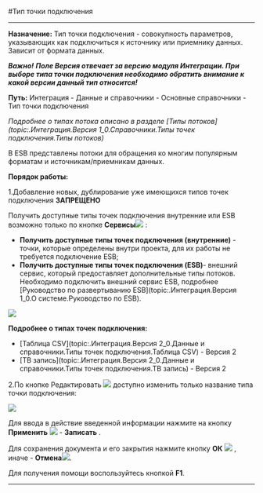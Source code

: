 ﻿#Тип точки подключения


----------


**Назначение:** Тип точки подключения - совокупность параметров, указывающих как подключиться к источнику или приемнику данных. Зависит от формата данных.

***Важно!*** ***Поле Версия отвечает за версию модуля Интеграции. При выборе типа точки подключения необходимо обратить внимание к какой версии данный тип относится!***

**Путь:**  Интеграция - Данные и справочники - Основные справочники - Тип точки подключения

*Подробнее о типах потока описано в разделе [Типы потоков](topic:.Интеграция.Версия 1_0.Справочники.Типы точек подключения.Типы потоков)*

В ESB представлены потоки для обращения ко многим популярным форматам и источникам/приемникам данных.



**Порядок работы:**

1.Добавление новых, дублирование уже имеющихся типов точек подключения **ЗАПРЕЩЕНО**


Получить доступные типы точек подключения внутренние или ESB возможно только по кнопке **Сервисы**![](topic:Integration.AddFiles.Buttons.Btn_Services.png) :


- **Получить доступные типы точек подключения (внутренние)** - точки, которые определены внутри проекта, для их работы не требуется подключение ESB;
- **Получить доступные типы точек подключения  (ESB)**- внешний сервис, который предоставляет дополнительные типы потоков. Необходимо подключить внешний сервис ESB, подробнее [Руководство по развертыванию ESB](topic:.Интеграция.Версия 1_0.О системе.Руководство по ESB).

![](topic:Integration.AddFiles.Screenshot_11431.jpg)


**Подробнее о типах точек подключения:**

* [Таблица CSV](topic:.Интеграция.Версия 2_0.Данные и справочники.Типы точек подключения.Таблица CSV) -   Версия 2
* [ТВ запись](topic:.Интеграция.Версия 2_0.Данные и справочники.Типы точек подключения.ТВ запись) -   Версия 2

2.По кнопке Редактировать ![](topic:Integration.AddFiles.Buttons.Btn_Edit.png) доступно изменить только название типа точки подключения:


![](topic:.AddFiles.Screenshot_11432.jpg)




Для ввода в действие введенной информации нажмите на кнопку **Применить** ![](topic:Integration.AddFiles.Buttons.Btn_OK.png) - **Записать** .

Для сохранения документа и его закрытия нажмите кнопку **ОК** ![](topic:Integration.AddFiles.Buttons.Btn_Post.png) , иначе  -  **Отмена**![](topic:Integration.AddFiles.Buttons.BtnCloseCancel.png).

Для получения помощи воспользуйтесь кнопкой  **F1**.




----------


